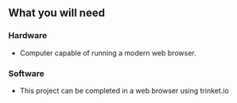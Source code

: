 ## What you will need

### Hardware

+ Computer capable of running a modern web browser.

### Software

+ This project can be completed in a web browser using trinket.io
